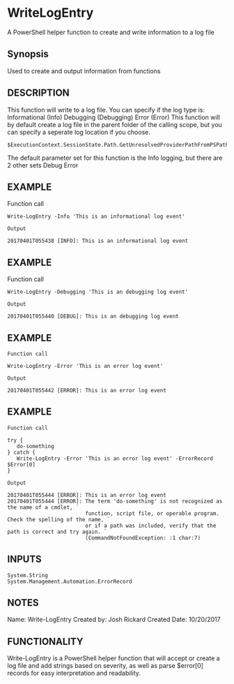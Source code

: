 # WriteLogEntry
A PowerShell helper function to create and write information to a log file

## Synopsis
Used to create and output information from functions
## DESCRIPTION
This function will write to a log file.  You can specify if the log type is:
        Informational (Info)
        Debugging (Debugging)
        Error (Error)
   This function will by default create a log file in the parent folder of the calling scope, but
   you can specify a seperate log location if you choose.
```
$ExecutionContext.SessionState.Path.GetUnresolvedProviderPathFromPSPath(‘.\’)\log.log
```
   
   The default parameter set for this function is the Info logging, but there are 2 other sets
        Debug
        Error
   
## EXAMPLE
   Function call
```
Write-LogEntry -Info 'This is an informational log event'
```
    Output
```
20170401T055438 [INFO]: This is an informational log event
```
## EXAMPLE
   Function call
```
Write-LogEntry -Debugging 'This is an debugging log event'
```
    Output
```
20170401T055440 [DEBUG]: This is an debugging log event
```
## EXAMPLE
    Function call
```
Write-LogEntry -Error 'This is an error log event'
```
    Output
```
20170401T055442 [ERROR]: This is an error log event
```
## EXAMPLE
    Function call
```
try { 
   do-something 
} catch { 
   Write-LogEntry -Error 'This is an error log event' -ErrorRecord $Error[0] 
}
```
    Output
```
20170401T055444 [ERROR]: This is an error log event
20170401T055444 [ERROR]: The term 'do-something' is not recognized as the name of a cmdlet, `
                         function, script file, or operable program. Check the spelling of the name, `
                         or if a path was included, verify that the path is correct and try again. `
                         (CommandNotFoundException: :1 char:7)
```

## INPUTS
```
System.String
System.Management.Automation.ErrorRecord
```
## NOTES
   Name: Write-LogEntry
   Created by: Josh Rickard
   Created Date: 10/20/2017
## FUNCTIONALITY
   Write-LogEntry is a PowerShell helper function that will accept or create a log file and
   add strings based on severity, as well as parse $error[0] records for easy interpretation
   and readability.
